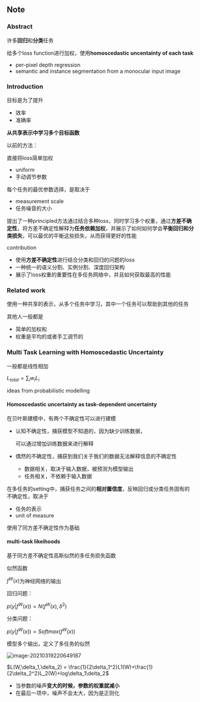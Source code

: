 ## Note



### Abstract

许多**回归**和**分类**任务



给多个loss function进行加权，使用**homoscedastic uncentainty of each task**

- per-pixel depth regression
- semantic and instance segmentation from a monocular input image



### Introduction 

目标是为了提升

- 效率
- 准确率

**从共享表示中学习多个目标函数**



以前的方法：

直接将loss简单加权

- uniform
- 手动调节参数



每个任务的最优参数选择，是取决于

- measurement scale
- 任务噪音的大小



提出了一种principled方法通过结合多种loss，同时学习多个权重，通过**方差不确定性**，将方差不确定性解释为**任务依赖加权**，并展示了如何如何学会**平衡回归和分类损失**，可以最优的平衡这些损失，从而获得更好的性能



contribution

- 使用**方差不确定性**进行结合分类和回归的问题的loss
- 一种统一的语义分割、实例分割、深度回归架构
- 展示了loss权重的重要性在多任务网络中，并且如何获取最高的性能





### Related work

使用一种共享的表示，从多个任务中学习，其中一个任务可以帮助到其他的任务

其他人一般都是

- 简单的加权和
- 权重是平均的或者手工调节的



### Multi Task Learning with Homoscedastic Uncertainty

一般都是线性相加

$L_{total} = \sum_i w_iL_i$



ideas from probabilistic modelling



#### Homoscedastic uncertainty as task-dependent uncertainty 

在贝叶斯建模中，有两个不确定性可以进行建模

- 认知不确定性，捕获模型不知道的，因为缺少训练数据，

  可以通过增加训练数据来进行解释

- 偶然的不确定性，捕获到我们关于我们的数据无法解释信息的不确定性

  - 数据相关，取决于输入数据，被预测为模型输出
  - 任务相关，不依赖于输入数据



在多任务的setting中，捕获任务之间的**相对置信度**，反映回归或分类任务固有的不确定性，取决于

- 任务的表示
- unit of measure

使用了同方差不确定性作为基础



#### multi-task likeihoods

基于同方差不确定性高斯似然的多任务损失函数

似然函数

$f^W(x)$为神经网络的输出

回归问题：

$p(y|f^W(x)) = N(f^W(x), \delta^2)$

分类问题：

$p(y|f^W(x)) = Softmax(f^W(x))$



模型多个输出，定义了多任务的似然

![image-20210319220649187](C:\Users\liuyue\AppData\Roaming\Typora\typora-user-images\image-20210319220649187.png)



$L(W,\delta_1,\delta_2) = \frac{1}{2\delta_1^2}L1(W)+\frac{1}{2\delta_2^2}L_2(W)+log\delta_1\delta_2$



- 当参数的噪声**变大的时候，参数的权重就减小**
- 在最后一项中，噪声不会太大，因为是正则化









